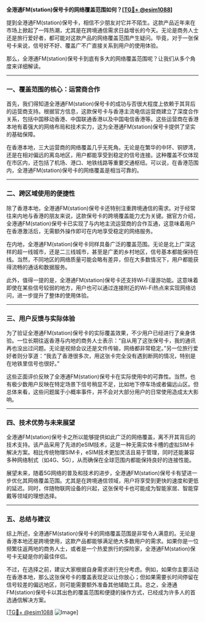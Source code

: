 **全港通FM(station)保号卡的网络覆盖范围如何？[[TG💪+ @esim1088](https://t.me/s/esim1088)]**

提到全港通FM(station)保号卡，相信不少朋友对它并不陌生。这款产品近年来在市场上掀起了一阵热潮，尤其是在跨境通信需求日益增长的今天。无论是商务人士还是旅行爱好者，都可能对这款产品的网络覆盖范围产生疑问。毕竟，对于一张保号卡来说，信号好不好、覆盖广不广直接关系到用户的使用体验。

那么，全港通FM(station)保号卡到底有多大的网络覆盖范围呢？让我们从多个角度来详细解读。

---

### 一、覆盖范围的核心：运营商合作

首先，我们得知道全港通FM(station)保号卡的成功与否很大程度上依赖于其背后的运营商支持。根据官方信息，这款保号卡与香港主流电信运营商建立了深度合作关系，包括中国移动香港、中国联通香港以及中国电信香港等。这些运营商在香港本地有着强大的网络布局和技术实力，这为全港通FM(station)保号卡提供了坚实的基础保障。

在香港本地，三大运营商的网络覆盖几乎无死角。无论是在繁华的中环、铜锣湾，还是在相对偏远的离岛地区，用户都能享受到稳定的信号连接。这种覆盖不仅体现在市区内，还包括了机场、港口、地铁线路等重要交通枢纽。可以说，在香港范围内，全港通FM(station)保号卡的网络覆盖是相当可靠的。

---

### 二、跨区域使用的便捷性

除了香港本地，全港通FM(station)保号卡还特别注重跨境通信的需求。对于经常往来内地与香港的朋友来说，这款保号卡的跨境覆盖能力尤为关键。据官方介绍，全港通FM(station)保号卡已实现了与内地主流运营商的合作互通，这意味着用户在香港激活后，无需额外操作即可在内地享受稳定的网络服务。

在内地，全港通FM(station)保号卡同样具备广泛的覆盖范围。无论是北上广深这样的超一线城市，还是二三线城市，甚至是广袤的乡村地区，信号基本都能保持在线。当然，不同地区的网络质量可能会略有差异，但在大多数情况下，用户都能获得流畅的通话和数据服务。

此外，值得一提的是，全港通FM(station)保号卡还支持Wi-Fi漫游功能。这意味着即使在某些信号较弱的地方，用户也可以通过连接附近的Wi-Fi热点来实现网络访问，进一步提升了整体的使用体验。

---

### 三、用户反馈与实际体验

为了验证全港通FM(station)保号卡的实际覆盖效果，不少用户已经进行了亲身体验。一位长期往返香港与内地的商务人士表示：“自从用了这张保号卡，我的通讯再也没出过问题。无论是视频会议还是文件传输，网络都非常稳定。”另一位旅行爱好者则分享道：“我去了香港很多次，用这张卡完全没有遇到断网的情况，特别是在地铁里信号也很好。”

这些正面评价反映了全港通FM(station)保号卡在实际使用中的可靠性。当然，也有极少数用户反映在特定场景下信号稍显不足，比如地下停车场或者偏远山区。但总体来看，这些问题属于小概率事件，并不会对大部分用户的日常使用造成太大影响。

---

### 四、技术优势与未来展望

全港通FM(station)保号卡之所以能够提供如此广泛的网络覆盖，离不开其背后的技术支持。该产品采用了先进的eSIM技术，这是一种无需实体卡槽的虚拟SIM卡解决方案。相比传统物理SIM卡，eSIM技术更加灵活且易于管理，同时还能兼容多种网络制式（如4G、5G），从而确保在全球范围内都能保持良好的连接性能。

展望未来，随着5G网络的普及和技术的进步，全港通FM(station)保号卡有望进一步优化其网络覆盖范围。尤其是在跨境通信领域，用户将享受到更快的速度和更低的延迟。同时，伴随物联网设备的兴起，这张保号卡也可能成为智能家居、智能穿戴等领域的理想选择。

---

### 五、总结与建议

综上所述，全港通FM(station)保号卡的网络覆盖范围是非常令人满意的。无论是香港本地还是跨境使用，这款产品都能够满足绝大多数用户的需求。如果你是一位频繁往返两地的商务人士，或者是一个热爱旅行的探险家，全港通FM(station)保号卡无疑是你的最佳伴侣。

不过，在选择之前，建议大家根据自身需求进行充分考虑。例如，如果你主要活动在香港本地，那么这张保号卡的覆盖表现足以让你放心；但如果需要长时间停留在信号较差的偏远地区，则可能需要额外准备其他辅助工具。总之，全港通FM(station)保号卡以其出色的覆盖范围和便捷的操作方式，已经成为许多人的首选通信解决方案。

[[TG💪+ @esim1088](https://t.me/s/esim1088) ![Image](https://i.postimg.cc/4NQfJmqS/Snipaste-2025-05-13-00-14-12.png)]